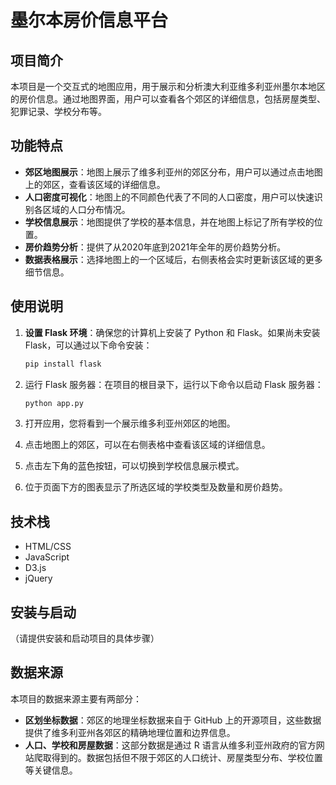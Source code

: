 # 墨尔本房价信息平台

## 项目简介

本项目是一个交互式的地图应用，用于展示和分析澳大利亚维多利亚州墨尔本地区的房价信息。通过地图界面，用户可以查看各个郊区的详细信息，包括房屋类型、犯罪记录、学校分布等。

## 功能特点

- **郊区地图展示**：地图上展示了维多利亚州的郊区分布，用户可以通过点击地图上的郊区，查看该区域的详细信息。
- **人口密度可视化**：地图上的不同颜色代表了不同的人口密度，用户可以快速识别各区域的人口分布情况。
- **学校信息展示**：地图提供了学校的基本信息，并在地图上标记了所有学校的位置。
- **房价趋势分析**：提供了从2020年底到2021年全年的房价趋势分析。
- **数据表格展示**：选择地图上的一个区域后，右侧表格会实时更新该区域的更多细节信息。

## 使用说明
1. **设置 Flask 环境**：确保您的计算机上安装了 Python 和 Flask。如果尚未安装 Flask，可以通过以下命令安装：
   ```bash
   pip install flask
   ```
   
2. 运行 Flask 服务器：在项目的根目录下，运行以下命令以启动 Flask 服务器：
   ```bash
   python app.py
   ```
2. 打开应用，您将看到一个展示维多利亚州郊区的地图。
3. 点击地图上的郊区，可以在右侧表格中查看该区域的详细信息。
4. 点击左下角的蓝色按钮，可以切换到学校信息展示模式。
5. 位于页面下方的图表显示了所选区域的学校类型及数量和房价趋势。

## 技术栈

- HTML/CSS
- JavaScript
- D3.js
- jQuery

## 安装与启动

（请提供安装和启动项目的具体步骤）

## 数据来源

本项目的数据来源主要有两部分：

- **区划坐标数据**：郊区的地理坐标数据来自于 GitHub 上的开源项目，这些数据提供了维多利亚州各郊区的精确地理位置和边界信息。
- **人口、学校和房屋数据**：这部分数据是通过 R 语言从维多利亚州政府的官方网站爬取得到的。数据包括但不限于郊区的人口统计、房屋类型分布、学校位置等关键信息。



